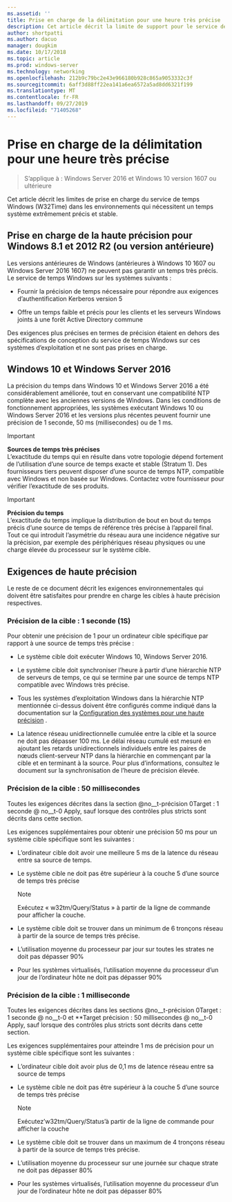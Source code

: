```yaml
---
ms.assetid: ''
title: Prise en charge de la délimitation pour une heure très précise
description: Cet article décrit la limite de support pour le service de temps Windows (W32Time) dans les environnements qui nécessitent une heure système extrêmement précise et stable.
author: shortpatti
ms.author: dacuo
manager: dougkim
ms.date: 10/17/2018
ms.topic: article
ms.prod: windows-server
ms.technology: networking
ms.openlocfilehash: 212b9c79bc2e43e966180b928c865a9053332c3f
ms.sourcegitcommit: 6aff3d88ff22ea141a6ea6572a5ad8dd6321f199
ms.translationtype: MT
ms.contentlocale: fr-FR
ms.lasthandoff: 09/27/2019
ms.locfileid: "71405268"
---
```

# <a name="support-boundary-for-high-accuracy-time"></a>Prise en charge de la délimitation pour une heure très précise

>S’applique à : Windows Server 2016 et Windows 10 version 1607 ou ultérieure

Cet article décrit les limites de prise en charge du service de temps Windows (W32Time) dans les environnements qui nécessitent un temps système extrêmement précis et stable.

## <a name="high-accuracy-support-for-windows-81-and-2012-r2-or-prior"></a>Prise en charge de la haute précision pour Windows 8.1 et 2012 R2 (ou version antérieure)

Les versions antérieures de Windows (antérieures à Windows 10 1607 ou Windows Server 2016 1607) ne peuvent pas garantir un temps très précis. Le service de temps Windows sur les systèmes suivants :

-   Fournir la précision de temps nécessaire pour répondre aux exigences d’authentification Kerberos version 5

-   Offre un temps faible et précis pour les clients et les serveurs Windows joints à une forêt Active Directory commune

Des exigences plus précises en termes de précision étaient en dehors des spécifications de conception du service de temps Windows sur ces systèmes d’exploitation et ne sont pas prises en charge.

## <a name="windows-10-and-windows-server-2016"></a>Windows 10 et Windows Server 2016

La précision du temps dans Windows 10 et Windows Server 2016 a été considérablement améliorée, tout en conservant une compatibilité NTP complète avec les anciennes versions de Windows. Dans les conditions de fonctionnement appropriées, les systèmes exécutant Windows 10 ou Windows Server 2016 et les versions plus récentes peuvent fournir une précision de 1 seconde, 50 ms (millisecondes) ou de 1 ms.

>[!IMPORTANT]
>**Sources de temps très précises**<br>
>L’exactitude du temps qui en résulte dans votre topologie dépend fortement de l’utilisation d’une source de temps exacte et stable (Stratum 1). Des fournisseurs tiers peuvent disposer d’une source de temps NTP, compatible avec Windows et non basée sur Windows. Contactez votre fournisseur pour vérifier l’exactitude de ses produits.

>[!IMPORTANT]
>**Précision du temps**<br>
>L’exactitude du temps implique la distribution de bout en bout du temps précis d’une source de temps de référence très précise à l’appareil final. Tout ce qui introduit l’asymétrie du réseau aura une incidence négative sur la précision, par exemple des périphériques réseau physiques ou une charge élevée du processeur sur le système cible.

## <a name="high-accuracy-requirements"></a>Exigences de haute précision

Le reste de ce document décrit les exigences environnementales qui doivent être satisfaites pour prendre en charge les cibles à haute précision respectives.

### <a name="target-accuracy-1-second-1s"></a>Précision de la cible : 1 seconde (1S)

Pour obtenir une précision de 1 pour un ordinateur cible spécifique par rapport à une source de temps très précise :

-   Le système cible doit exécuter Windows 10, Windows Server 2016.

-   Le système cible doit synchroniser l’heure à partir d’une hiérarchie NTP de serveurs de temps, ce qui se termine par une source de temps NTP compatible avec Windows très précise.

-   Tous les systèmes d’exploitation Windows dans la hiérarchie NTP mentionnée ci-dessus doivent être configurés comme indiqué dans la documentation sur la [Configuration des systèmes pour une haute précision](configuring-systems-for-high-accuracy.md) .

-   La latence réseau unidirectionnelle cumulée entre la cible et la source ne doit pas dépasser 100 ms. Le délai réseau cumulé est mesuré en ajoutant les retards unidirectionnels individuels entre les paires de nœuds client-serveur NTP dans la hiérarchie en commençant par la cible et en terminant à la source. Pour plus d’informations, consultez le document sur la synchronisation de l’heure de précision élevée.

### <a name="target-accuracy-50-milliseconds"></a>Précision de la cible : 50 millisecondes

Toutes les exigences décrites dans la section @no__t-précision 0Target : 1 seconde @ no__t-0 Apply, sauf lorsque des contrôles plus stricts sont décrits dans cette section.

Les exigences supplémentaires pour obtenir une précision 50 ms pour un système cible spécifique sont les suivantes :

-   L’ordinateur cible doit avoir une meilleure 5 ms de la latence du réseau entre sa source de temps.

-   Le système cible ne doit pas être supérieur à la couche 5 d’une source de temps très précise

    >[!Note]
    >Exécutez « w32tm/Query/Status » à partir de la ligne de commande pour afficher la couche.

-   Le système cible doit se trouver dans un minimum de 6 tronçons réseau à partir de la source de temps très précise.

-   L’utilisation moyenne du processeur par jour sur toutes les strates ne doit pas dépasser 90%

-   Pour les systèmes virtualisés, l’utilisation moyenne du processeur d’un jour de l’ordinateur hôte ne doit pas dépasser 90%

### <a name="target-accuracy-1-millisecond"></a>Précision de la cible : 1 milliseconde

Toutes les exigences décrites dans les sections @no__t-précision 0Target : 1 seconde @ no__t-0 et **Target précision : 50 millisecondes @ no__t-0 Apply, sauf lorsque des contrôles plus stricts sont décrits dans cette section.

Les exigences supplémentaires pour atteindre 1 ms de précision pour un système cible spécifique sont les suivantes :

-   L’ordinateur cible doit avoir plus de 0,1 ms de latence réseau entre sa source de temps

-   Le système cible ne doit pas être supérieur à la couche 5 d’une source de temps très précise

    >[!Note]
    >Exécutez’w32tm/Query/Status’à partir de la ligne de commande pour afficher la couche

-   Le système cible doit se trouver dans un maximum de 4 tronçons réseau à partir de la source de temps très précise.

-   L’utilisation moyenne du processeur sur une journée sur chaque strate ne doit pas dépasser 80%

-   Pour les systèmes virtualisés, l’utilisation moyenne du processeur d’un jour de l’ordinateur hôte ne doit pas dépasser 80%
